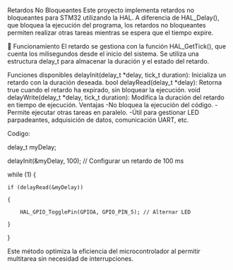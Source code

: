 Retardos No Bloqueantes
Este proyecto implementa retardos no bloqueantes para STM32 utilizando la HAL. A diferencia de HAL_Delay(), 
que bloquea la ejecución del programa, los retardos no bloqueantes permiten realizar otras tareas mientras 
se espera que el tiempo expire.

📌 Funcionamiento
El retardo se gestiona con la función HAL_GetTick(), que cuenta los milisegundos desde el inicio del sistema. 
Se utiliza una estructura delay_t para almacenar la duración y el estado del retardo.

Funciones disponibles
delayInit(delay_t *delay, tick_t duration): Inicializa un retardo con la duración deseada.
bool delayRead(delay_t *delay): Retorna true cuando el retardo ha expirado, sin bloquear la ejecución.
void delayWrite(delay_t *delay, tick_t duration): Modifica la duración del retardo en tiempo de ejecución.
Ventajas
-No bloquea la ejecución del código.
-Permite ejecutar otras tareas en paralelo.
-Útil para gestionar LED parpadeantes, adquisición de datos, comunicación UART, etc.

Codigo:

delay_t myDelay;

delayInit(&myDelay, 100); // Configurar un retardo de 100 ms

while (1)
{

    if (delayRead(&myDelay))
    
    {
    
        HAL_GPIO_TogglePin(GPIOA, GPIO_PIN_5); // Alternar LED
    
    }
    
}

Este método optimiza la eficiencia del microcontrolador al permitir multitarea sin necesidad de interrupciones.
